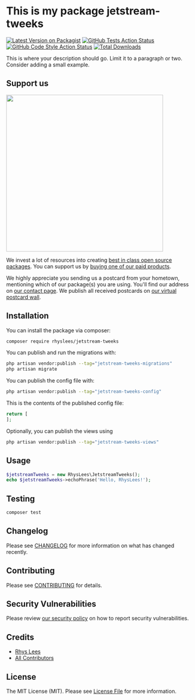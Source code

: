 # This is my package jetstream-tweeks

[![Latest Version on Packagist](https://img.shields.io/packagist/v/rhyslees/jetstream-tweeks.svg?style=flat-square)](https://packagist.org/packages/rhyslees/jetstream-tweeks)
[![GitHub Tests Action Status](https://img.shields.io/github/workflow/status/rhyslees/jetstream-tweeks/run-tests?label=tests)](https://github.com/rhyslees/jetstream-tweeks/actions?query=workflow%3Arun-tests+branch%3Amain)
[![GitHub Code Style Action Status](https://img.shields.io/github/workflow/status/rhyslees/jetstream-tweeks/Fix%20PHP%20code%20style%20issues?label=code%20style)](https://github.com/rhyslees/jetstream-tweeks/actions?query=workflow%3A"Fix+PHP+code+style+issues"+branch%3Amain)
[![Total Downloads](https://img.shields.io/packagist/dt/rhyslees/jetstream-tweeks.svg?style=flat-square)](https://packagist.org/packages/rhyslees/jetstream-tweeks)

This is where your description should go. Limit it to a paragraph or two. Consider adding a small example.

## Support us

[<img src="https://github-ads.s3.eu-central-1.amazonaws.com/jetstream-tweeks.jpg?t=1" width="419px" />](https://spatie.be/github-ad-click/jetstream-tweeks)

We invest a lot of resources into creating [best in class open source packages](https://spatie.be/open-source). You can support us by [buying one of our paid products](https://spatie.be/open-source/support-us).

We highly appreciate you sending us a postcard from your hometown, mentioning which of our package(s) you are using. You'll find our address on [our contact page](https://spatie.be/about-us). We publish all received postcards on [our virtual postcard wall](https://spatie.be/open-source/postcards).

## Installation

You can install the package via composer:

```bash
composer require rhyslees/jetstream-tweeks
```

You can publish and run the migrations with:

```bash
php artisan vendor:publish --tag="jetstream-tweeks-migrations"
php artisan migrate
```

You can publish the config file with:

```bash
php artisan vendor:publish --tag="jetstream-tweeks-config"
```

This is the contents of the published config file:

```php
return [
];
```

Optionally, you can publish the views using

```bash
php artisan vendor:publish --tag="jetstream-tweeks-views"
```

## Usage

```php
$jetstreamTweeks = new RhysLees\JetstreamTweeks();
echo $jetstreamTweeks->echoPhrase('Hello, RhysLees!');
```

## Testing

```bash
composer test
```

## Changelog

Please see [CHANGELOG](CHANGELOG.md) for more information on what has changed recently.

## Contributing

Please see [CONTRIBUTING](CONTRIBUTING.md) for details.

## Security Vulnerabilities

Please review [our security policy](../../security/policy) on how to report security vulnerabilities.

## Credits

- [Rhys Lees](https://github.com/RhysLees)
- [All Contributors](../../contributors)

## License

The MIT License (MIT). Please see [License File](LICENSE.md) for more information.
